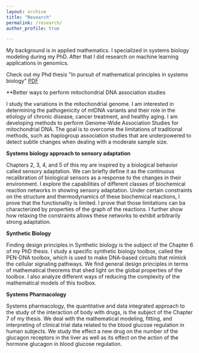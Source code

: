 ```yaml
---
layout: archive
title: "Research"
permalink: /research/
author_profile: true

---
```


My background is in applied mathematics. I specialized in systems biology modeling during my PhD. After that I did research on machine learning applications in genomics.

Check out my Phd thesis "In pursuit of mathematical principles in systems biology" [PDF](https://research.tue.nl/files/92435580/20180313_Masroor.pdf)

**Better ways to perform mitochondrial DNA association studies

I study the variations in the mitochondrial genome. I am interested in determining the pathogenicity of mtDNA variants and their role in the etiology of chronic disease, cancer treatment, and healthy aging. I am developing methods to perform Genome-Wide Association Studies for mitochondrial DNA. The goal is to overcome the limitations of traditional methods, such as haplogroup association studies that are underpowered to detect subtle changes when dealing with a moderate sample size.

**Systems biology approach to sensory adaptation**

Chapters 2, 3, 4, and 5 of this my are inspired by a biological behavior
called sensory adaptation. We can briefly define it as the continuous recalibration of biological sensors as a response to the changes in their environment. I explore the capabilities of different classes of biochemical reaction
networks in showing sensory adaptation. Under certain constraints on the
structure and thermodynamics of these biochemical reactions, I prove that
the functionality is limited. I prove that those limitations can ba characterized by properties of the graph of the reactions. I further show how
relaxing the constraints allows these networks to exhibit arbitrarily strong
adaptation.

**Synthetic Biology**

Finding design principles in Synthetic biology is the subject of the Chapter 6
of my PhD thesis. I study a specific synthetic biology toolbox, called the PEN-DNA toolbox, which is used to make DNA-based circuits that
mimick the cellular signaling pathways. We find general design principles in
terms of mathematical theorems that shed light on the global properties of
the toolbox. I also analyze different ways of reducing the complexity of
the mathematical models of this toolbox.

**Systems Pharmacology**

Systems pharmacology, the quantitative and data integrated approach to the
study of the interaction of body with drugs, is the subject of the Chapter 7 of
my thesis. We deal with the mathematical modeling, fitting, and interpreting of clinical trial data related to the blood glucose regulation in human subjects.
We study the effect a new drug on the number of the glucagon receptors in
the liver as well as its effect on the action of the hormone glucagon in blood
glucose regulation. 

<!-- $ \int_0^\infty \frac{x^3}{e^x-1}\,dx = \frac{\pi^4}{15}  $

<div class="math">
\begin{equation}
\int_0^\infty \frac{x^3}{e^x-1}\,dx = \frac{\pi^4}{15}  
\end{equation}
</div>
-->
